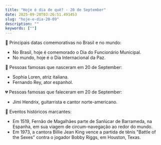 ```yaml
---
title: "Hoje é dia de quê? - 20 de September"
date: 2025-09-20T03:26:51.491453
slug: "hoje-e-dia-20-09"
description: ""
keywords: [""]
---
```


🎉 Principais datas comemorativas no Brasil e no mundo:

- No Brasil, hoje é comemorado o Dia do Funcionário Municipal.
- No mundo, hoje é o Dia Internacional da Paz.

🎂 Pessoas famosas que nasceram em 20 de September:

- Sophia Loren, atriz italiana.
- Fernando Rey, ator espanhol.

💔 Pessoas famosas que faleceram em 20 de September:

- Jimi Hendrix, guitarrista e cantor norte-americano.

📅 Eventos históricos marcantes:

- Em 1519, Fernão de Magalhães parte de Sanlúcar de Barrameda, na Espanha, em sua viagem de circum-navegação ao redor do mundo.
- Em 1973, a cantora Billie Jean King vence a partida de tênis "Battle of the Sexes" contra o jogador Bobby Riggs, em Houston, Texas.